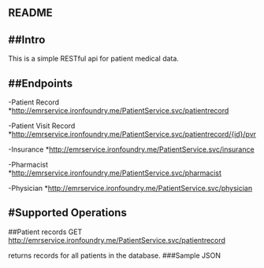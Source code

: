 README
---------------

##Intro
-----
This is a simple RESTful api for patient medical data.

##Endpoints
-------
-Patient Record
  *http://emrservice.ironfoundry.me/PatientService.svc/patientrecord

-Patient Visit Record
  *http://emrservice.ironfoundry.me/PatientService.svc/patientrecord/{id}/pvr

-Insurance
  *http://emrservice.ironfoundry.me/PatientService.svc/insurance

-Pharmacist
  *http://emrservice.ironfoundry.me/PatientService.svc/pharmacist

-Physician
  *http://emrservice.ironfoundry.me/PatientService.svc/physician


#Supported Operations
---------
##Patient records
    GET http://emrservice.ironfoundry.me/PatientService.svc/patientrecord

returns records for all patients in the database.
###Sample JSON 